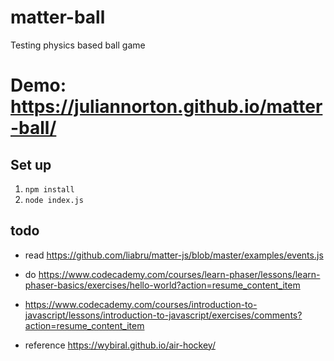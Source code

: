 # matter-ball
 Testing physics based ball game
 
 # Demo: https://juliannorton.github.io/matter-ball/

## Set up

1. `npm install`
2. `node index.js`


## todo

* read https://github.com/liabru/matter-js/blob/master/examples/events.js

* do https://www.codecademy.com/courses/learn-phaser/lessons/learn-phaser-basics/exercises/hello-world?action=resume_content_item

* https://www.codecademy.com/courses/introduction-to-javascript/lessons/introduction-to-javascript/exercises/comments?action=resume_content_item

* reference https://wybiral.github.io/air-hockey/
